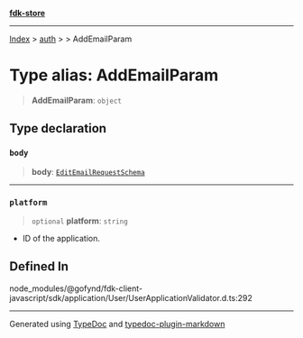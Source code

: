 [**fdk-store**](../../../README.md)
***

[Index](../../../API.md) > [auth](../../README.md) > [<internal>](../README.md) > AddEmailParam

# Type alias: AddEmailParam

> **AddEmailParam**: `object`

## Type declaration

### `body`

> **body**: [`EditEmailRequestSchema`](type-alias.EditEmailRequestSchema.md)

***

### `platform`

> `optional` **platform**: `string`

- ID of the application.

## Defined In

node\_modules/@gofynd/fdk-client-javascript/sdk/application/User/UserApplicationValidator.d.ts:292

***
Generated using [TypeDoc](https://typedoc.org/) and [typedoc-plugin-markdown](https://www.npmjs.com/package/typedoc-plugin-markdown)
